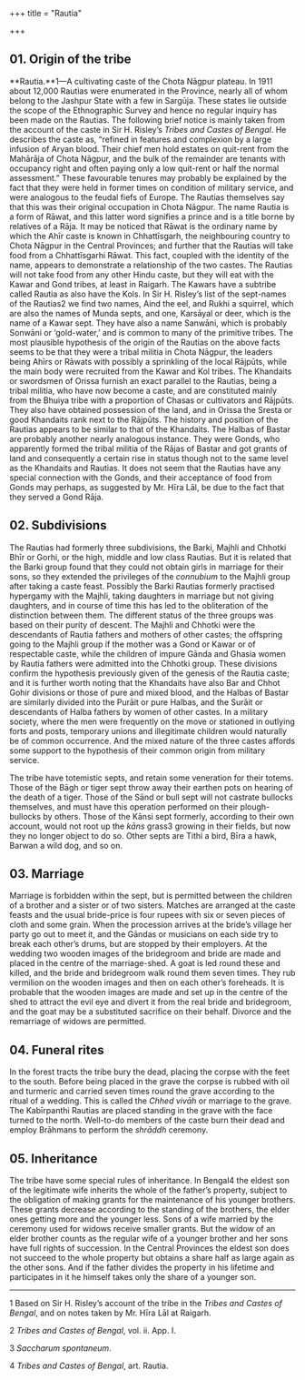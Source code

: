 +++
title = "Rautia"

+++


## 01. Origin of the tribe

**Rautia.**1—A cultivating caste of the Chota Nāgpur plateau. In 1911 about 12,000 Rautias were enumerated in the Province, nearly all of whom belong to the Jashpur State with a few in Sargūja. These states lie outside the scope of the Ethnographic Survey and hence no regular inquiry has been made on the Rautias. The following brief notice is mainly taken from the account of the caste in Sir H. Risley’s *Tribes and Castes of Bengal*. He describes the caste as, “refined in features and complexion by a large infusion of Aryan blood. Their chief men hold estates on quit-rent from the Mahārāja of Chota Nāgpur, and the bulk of the remainder are tenants with occupancy right and often paying only a low quit-rent or half the normal assessment.” These favourable tenures may probably be explained by the fact that they were held in former times on condition of military service, and were analogous to the feudal fiefs of Europe. The Rautias themselves say that this was their original occupation in Chota Nāgpur. The name Rautia is a form of Rāwat, and this latter word signifies a prince and is a title borne by relatives of a Rāja. It may be noticed that Rāwat is the ordinary name by which the Ahīr caste is known in Chhattīsgarh, the neighbouring country to Chota Nāgpur in the Central Provinces; and further that the Rautias will take food from a Chhattīsgarhi Rāwat. This fact, coupled with the identity of the name, appears to demonstrate a relationship of the two castes. The Rautias will not take food from any other Hindu caste, but they will eat with the Kawar and Gond tribes, at least in Raigarh. The Kawars have a subtribe called Rautia as also have the Kols. In Sir H. Risley’s list of the sept-names of the Rautias2 we find two names, Aind the eel, and Rukhi a squirrel, which are also the names of Munda septs, and one, Karsāyal or deer, which is the name of a Kawar sept. They have also a name Sanwāni, which is probably Sonwāni or ‘gold-water,’ and is common to many of the primitive tribes. The most plausible hypothesis of the origin of the Rautias on the above facts seems to be that they were a tribal militia in Chota Nāgpur, the leaders being Ahīrs or Rāwats with possibly a sprinkling of the local Rājpūts, while the main body were recruited from the Kawar and Kol tribes. The Khandaits or swordsmen of Orissa furnish an exact parallel to the Rautias, being a tribal militia, who have now become a caste, and are constituted mainly from the Bhuiya tribe with a proportion of Chasas or cultivators and Rājpūts. They also have obtained possession of the land, and in Orissa the Sresta or good Khandaits rank next to the Rājpūts. The history and position of the Rautias appears to be similar to that of the Khandaits. The Halbas of Bastar are probably another nearly analogous instance. They were Gonds, who apparently formed the tribal militia of the Rājas of Bastar and got grants of land and consequently a certain rise in status though not to the same level as the Khandaits and Rautias. It does not seem that the Rautias have any special connection with the Gonds, and their acceptance of food from Gonds may perhaps, as suggested by Mr. Hīra Lāl, be due to the fact that they served a Gond Rāja. 



## 02. Subdivisions

The Rautias had formerly three subdivisions, the Barki, Majhli and Chhotki Bhīr or Gorhi, or the high, middle and low class Rautias. But it is related that the Barki group found that they could not obtain girls in marriage for their sons, so they extended the privileges of the *connubium* to the Majhli group after taking a caste feast. Possibly the Barki Rautias formerly practised hypergamy with the Majhli, taking daughters in marriage but not giving daughters, and in course of time this has led to the obliteration of the distinction between them. The different status of the three groups was based on their purity of descent. The Majhli and Chhotki were the descendants of Rautia fathers and mothers of other castes; the offspring going to the Majhli group if the mother was a Gond or Kawar or of respectable caste, while the children of impure Gānda and Ghasia women by Rautia fathers were admitted into the Chhotki group. These divisions confirm the hypothesis previously given of the genesis of the Rautia caste; and it is further worth noting that the Khandaits have also Bar and Chhot Gohir divisions or those of pure and mixed blood, and the Halbas of Bastar are similarly divided into the Purāit or pure Halbas, and the Surāit or descendants of Halba fathers by women of other castes. In a military society, where the men were frequently on the move or stationed in outlying forts and posts, temporary unions and illegitimate children would naturally be of common occurrence. And the mixed nature of the three castes affords some support to the hypothesis of their common origin from military service. 

The tribe have totemistic septs, and retain some veneration for their totems. Those of the Bāgh or tiger sept throw away their earthen pots on hearing of the death of a tiger. Those of the Sānd or bull sept will not castrate bullocks themselves, and must have this operation performed on their plough-bullocks by others. Those of the Kānsi sept formerly, according to their own account, would not root up the *kāns* grass3 growing in their fields, but now they no longer object to do so. Other septs are Tithi a bird, Bīra a hawk, Barwan a wild dog, and so on. 



## 03. Marriage

Marriage is forbidden within the sept, but is permitted between the children of a brother and a sister or of two sisters. Matches are arranged at the caste feasts and the usual bride-price is four rupees with six or seven pieces of cloth and some grain. When the procession arrives at the bride’s village her party go out to meet it, and the Gāndas or musicians on each side try to break each other’s drums, but are stopped by their employers. At the wedding two wooden images of the bridegroom and bride are made and placed in the centre of the marriage-shed. A goat is led round these and killed, and the bride and bridegroom walk round them seven times. They rub vermilion on the wooden images and then on each other’s foreheads. It is probable that the wooden images are made and set up in the centre of the shed to attract the evil eye and divert it from the real bride and bridegroom, and the goat may be a substituted sacrifice on their behalf. Divorce and the remarriage of widows are permitted. 



## 04. Funeral rites

In the forest tracts the tribe bury the dead, placing the corpse with the feet to the south. Before being placed in the grave the corpse is rubbed with oil and turmeric and carried seven times round the grave according to the ritual of a wedding. This is called the *Chhed vivāh* or marriage to the grave. The Kabīrpanthi Rautias are placed standing in the grave with the face turned to the north. Well-to-do members of the caste burn their dead and employ Brāhmans to perform the *shrāddh* ceremony. 



## 05. Inheritance

The tribe have some special rules of inheritance. In Bengal4 the eldest son of the legitimate wife inherits the whole of the father’s property, subject to the obligation of making grants for the maintenance of his younger brothers. These grants decrease according to the standing of the brothers, the elder ones getting more and the younger less. Sons of a wife married by the ceremony used for widows receive smaller grants. But the widow of an elder brother counts as the regular wife of a younger brother and her sons have full rights of succession. In the Central Provinces the eldest son does not succeed to the whole property but obtains a share half as large again as the other sons. And if the father divides the property in his lifetime and participates in it he himself takes only the share of a younger son. 



___________________

1 Based on Sir H. Risley’s account of the tribe in the *Tribes and Castes of Bengal*, and on notes taken by Mr. Hīra Lāl at Raigarh. 

2 *Tribes and Castes of Bengal*, vol. ii. App. I. 

3 *Saccharum spontaneum*. 

4 *Tribes and Castes of Bengal*, art. Rautia. 



